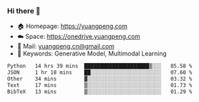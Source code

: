 ### Hi there 👋

- 🏠 Homepage: https://yuangpeng.com
- ☁️ Space: https://onedrive.yuangpeng.com
- 📧 Mail: yuangpeng.cn@gmail.com
- 🌅 Keywords: Generative Model, Multimodal Learning

<!--
**yuangpeng/yuangpeng** is a ✨ _special_ ✨ repository because its `README.md` (this file) appears on your GitHub profile.

Here are some ideas to get you started:

- 🔭 I’m currently working on ...
- 🌱 I’m currently learning ...
- 👯 I’m looking to collaborate on ...
- 🤔 I’m looking for help with ...
- 💬 Ask me about ...
- 📫 How to reach me: ...
- 😄 Pronouns: ...
- ⚡ Fun fact: ...
-->

<!--START_SECTION:waka-->

```txt
Python   14 hrs 39 mins  █████████████████████▒░░░   85.58 %
JSON     1 hr 18 mins    ██░░░░░░░░░░░░░░░░░░░░░░░   07.60 %
Other    34 mins         ▓░░░░░░░░░░░░░░░░░░░░░░░░   03.32 %
Text     17 mins         ▒░░░░░░░░░░░░░░░░░░░░░░░░   01.73 %
BibTeX   13 mins         ▒░░░░░░░░░░░░░░░░░░░░░░░░   01.29 %
```

<!--END_SECTION:waka-->
